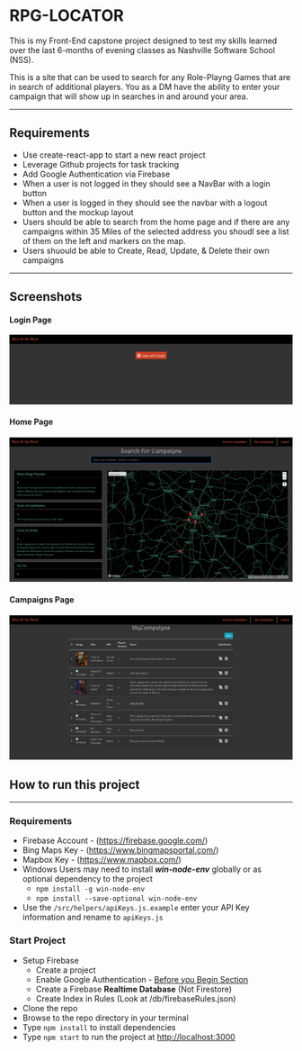 # RPG-LOCATOR

This is my Front-End capstone project designed to test my skills learned over the last 6-months of evening classes as Nashville Software School (NSS).

This is a site that can be used to search for any Role-Playng Games that are in search of additional players. You as a DM have the ability to enter your campaign that will show up in searches in and around your area.

<hr>

## Requirements

- Use create-react-app to start a new react project
- Leverage Github projects for task tracking
- Add Google Authentication via Firebase
- When a user is not logged in they should see a NavBar with a login button
- When a user is logged in they should see the navbar with a logout button and the mockup layout
- Users should be able to search from the home page and if there are any campaigns within 35 Miles of the selected address you shoudl see a list of them on the left and markers on the map.
- Users shuould be able to Create, Read, Update, & Delete their own campaigns

<hr>

## Screenshots

#### Login Page

![Login](./screenshots/RPG-Login.jpg)

#### Home Page

![Screenshot](./screenshots/RPG-Home.jpg)

#### Campaigns Page

![Screenshot](./screenshots/RPG-MyCampaigns.jpg)

## How to run this project

<hr>

### Requirements

- Firebase Account - (https://firebase.google.com/)
- Bing Maps Key - (https://www.bingmapsportal.com/)
- Mapbox Key - (https://www.mapbox.com/)
- Windows Users may need to install _**win-node-env**_ globally or as optional dependency to the project
  - `npm install -g win-node-env`
  - `npm install --save-optional win-node-env`
- Use the `/src/helpers/apiKeys.js.example` enter your API Key information and rename to `apiKeys.js`

### Start Project

- Setup Firebase
  - Create a project
  - Enable Google Authentication - [Before you Begin Section](https://firebase.google.com/docs/auth/web/google-signin?authuser=0)
  - Create a Firebase **Realtime Database** (Not Firestore)
  - Create Index in Rules (Look at /db/firebaseRules.json)
- Clone the repo
- Browse to the repo directory in your terminal
- Type `npm install` to install dependencies
- Type `npm start` to run the project at [http://localhost:3000](http://localhost:3000)
